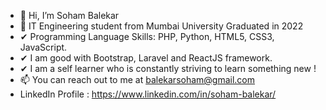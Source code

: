 - 👋 Hi, I’m Soham Balekar
- 🌱 IT Engineering student from Mumbai University Graduated in 2022
- ✔ Programming Language Skills: PHP, Python, HTML5, CSS3, JavaScript.
- ✔ I am good with Bootstrap, Laravel and ReactJS framework.
- ✔ I am a self learner who is constantly striving to learn something new !
- 📫 You can reach out to me at balekarsoham@gmail.com
- LinkedIn Profile : https://www.linkedin.com/in/soham-balekar/


<!---
SohamBK/SohamBK is a ✨ special ✨ repository because its `README.md` (this file) appears on your GitHub profile.
You can click the Preview link to take a look at your changes.
--->
